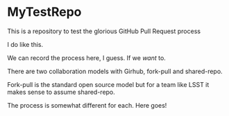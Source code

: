 MyTestRepo
==========

This is a repository to test the glorious GitHub Pull Request process

I do like this.

We can record the process here, I guess.  If we _want_ to.

There are two collaboration models with Girhub, fork-pull and shared-repo. 

Fork-pull is the standard open source model but for a team like LSST it makes sense
to assume shared-repo. 

The process is somewhat different for each. Here goes!
